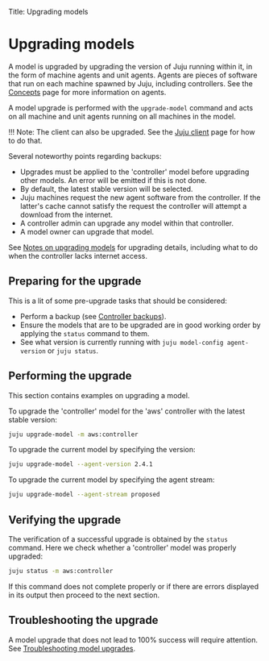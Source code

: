 Title: Upgrading models

# Upgrading models

A model is upgraded by upgrading the version of Juju running within it, in the
form of machine agents and unit agents. Agents are pieces of software that run
on each machine spawned by Juju, including controllers. See the
[Concepts][concepts-agent] page for more information on agents.

A model upgrade is performed with the `upgrade-model` command and acts on all
machine and unit agents running on all machines in the model.

!!! Note:
    The client can also be upgraded. See the [Juju client][client-upgrades]
    page for how to do that.

Several noteworthy points regarding backups:

- Upgrades must be applied to the 'controller' model before upgrading other
  models. An error will be emitted if this is not done.
- By default, the latest stable version will be selected.
- Juju machines request the new agent software from the controller. If the
  latter's cache cannot satisfy the request the controller will attempt a
  download from the internet.
- A controller admin can upgrade any model within that controller.
- A model owner can upgrade that model.

See [Notes on upgrading models][models-upgrade-notes] for upgrading details,
including what to do when the controller lacks internet access.

## Preparing for the upgrade

This is a lit of some pre-upgrade tasks that should be considered:

- Perform a backup (see [Controller backups][controller-backups]).
- Ensure the models that are to be upgraded are in good working order by
  applying the `status` command to them.
- See what version is currently running with
  `juju model-config agent-version` or `juju status`.

## Performing the upgrade

This section contains examples on upgrading a model.

To upgrade the 'controller' model for the 'aws' controller with the latest
stable version:

```bash
juju upgrade-model -m aws:controller
```

To upgrade the current model by specifying the version:

```bash
juju upgrade-model --agent-version 2.4.1
```

To upgrade the current model by specifying the agent stream:

```bash
juju upgrade-model --agent-stream proposed
```

## Verifying the upgrade

The verification of a successful upgrade is obtained by the `status` command.
Here we check whether a 'controller' model was properly upgraded:

```bash
juju status -m aws:controller
```

If this command does not complete properly or if there are errors displayed in
its output then proceed to the next section.

## Troubleshooting the upgrade

A model upgrade that does not lead to 100% success will require attention. See
[Troubleshooting model upgrades][troubleshooting-upgrade].


<!-- LINKS -->

[client-upgrades]: client.md#client-upgrades
[models-upgrade-notes]: models-upgrade-notes.md
[controller-backups]: controllers-backup.md
[concepts-agent]: juju-concepts.md#agent
[troubleshooting-upgrade]: troubleshooting-upgrade.md
